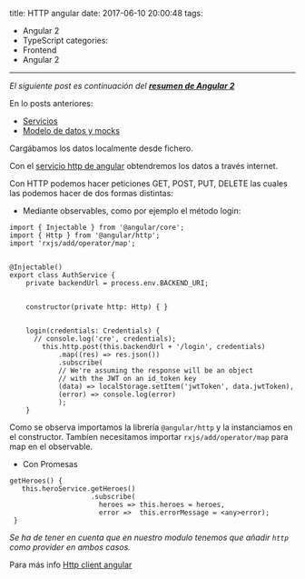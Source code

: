 title: HTTP angular
date: 2017-06-10 20:00:48
tags:
- Angular 2
- TypeScript
categories:
- Frontend
- Angular 2
---


*El siguiente post es continuación del **[resumen de Angular 2](/2017/01/30/angular2/)***

En lo posts anteriores:
 * [Servicios](/2017/02/08/angular2-services/)
 * [Modelo de datos y mocks](/2017/02/02/mocks/)

Cargábamos los datos localmente desde fichero.

Con el [servicio http de angular](https://angular.io/docs/ts/latest/tutorial/toh-pt6.html) obtendremos los datos a través internet.

Con HTTP podemos hacer peticiones GET, POST, PUT, DELETE las cuales las podemos hacer de dos formas distintas:

* Mediante observables, como por ejemplo el método login:

```
import { Injectable } from '@angular/core';
import { Http } from '@angular/http';
import 'rxjs/add/operator/map';


@Injectable()
export class AuthService {
    private backendUrl = process.env.BACKEND_URI;


    constructor(private http: Http) { }


    login(credentials: Credentials) {
      // console.log('cre', credentials);
        this.http.post(this.backendUrl + '/login', credentials)
            .map((res) => res.json())
            .subscribe(
            // We're assuming the response will be an object
            // with the JWT on an id_token key
            (data) => localStorage.setItem('jwtToken', data.jwtToken),
            (error) => console.log(error)
            );
    }

```

Como se observa importamos la librería `@angular/http` y la instanciamos en el constructor.
Tambíen necesitamos importar `rxjs/add/operator/map` para map en el observable.


* Con Promesas

```
getHeroes() {
   this.heroService.getHeroes()
                    .subscribe(
                      heroes => this.heroes = heroes,
                      error =>  this.errorMessage = <any>error);
 }
```

*Se ha de tener en cuenta que en nuestro modulo tenemos que añadir `http` como provider en ambos casos.*


Para más info [Http client angular](https://angular.io/docs/ts/latest/guide/server-communication.html)
